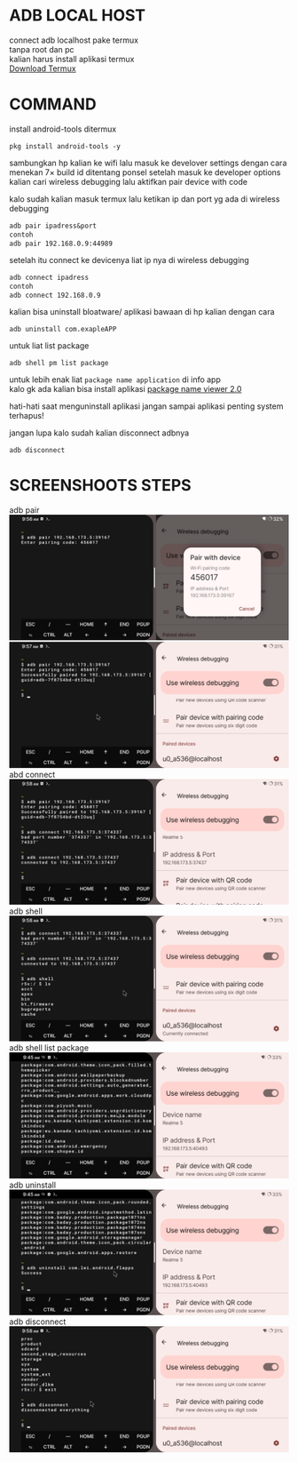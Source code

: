 # ADB LOCAL HOST 
connect adb localhost pake termux\
tanpa root dan pc\
kalian harus install aplikasi termux\
[Download Termux](https://github.com/termux/termux-app/releases)
# COMMAND
install android-tools ditermux 
```
pkg install android-tools -y
```
sambungkan hp kalian ke wifi
lalu masuk ke develover settings
dengan cara menekan 7× build id ditentang ponsel
setelah masuk ke developer options kalian cari wireless debugging lalu aktifkan pair device with code

kalo sudah kalian masuk termux 
lalu ketikan ip dan port yg ada di wireless debugging
```
adb pair ipadress&port
contoh 
adb pair 192.168.0.9:44989
```
setelah itu connect ke devicenya liat ip nya di wireless debugging 
```
adb connect ipadress
contoh
adb connect 192.168.0.9
```
kalian bisa uninstall bloatware/ aplikasi bawaan di hp kalian dengan cara 
```
adb uninstall com.exapleAPP
```
untuk liat list package
```
adb shell pm list package 
```

untuk lebih enak liat `package name application` di info app\
kalo gk ada kalian bisa install aplikasi [package name viewer 2.0](https://play.google.com/store/apps/details?id=com.csdroid.pkg)

hati-hati saat menguninstall aplikasi jangan sampai aplikasi penting system terhapus!

jangan lupa kalo sudah kalian disconnect adbnya
```
adb disconnect
```
# SCREENSHOOTS STEPS
adb pair
![ss1](./1.png)
![ss2](./2.png)
abd connect
![ss3](./3.png)
adb shell
![ss4](./4.png)
adb shell list package
![ss5](./7.png)
adb uninstall 
![ss6](./5.png)
adb disconnect
![ss7](./6.png)




